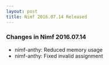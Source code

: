 ```yaml
---
layout: post
title: Nimf 2016.07.14 Released
---
```


### Changes in Nimf 2016.07.14

* nimf-anthy: Reduced memory usage
* nimf-anthy: Fixed invalid assignment

